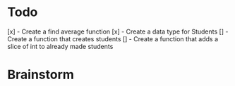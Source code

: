 # Todo

[x] - Create a find average function
[x] - Create a data type for Students
[] - Create a function that creates students
[] - Create a function that adds a slice of int to already made students

# Brainstorm
